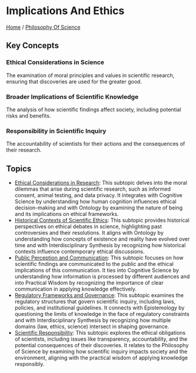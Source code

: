 # Implications And Ethics

[Home](../../../README.md) / [Philosophy Of Science](../../../philosophy_of_science/README.md)

## Key Concepts

### Ethical Considerations in Science

The examination of moral principles and values in scientific research, ensuring that discoveries are used for the greater good.

### Broader Implications of Scientific Knowledge

The analysis of how scientific findings affect society, including potential risks and benefits.

### Responsibility in Scientific Inquiry

The accountability of scientists for their actions and the consequences of their research.

## Topics

- [Ethical Considerations in Research](ethical_considerations_in_research/README.md): This subtopic delves into the moral dilemmas that arise during scientific research, such as informed consent, animal testing, and data privacy. It integrates with Cognitive Science by understanding how human cognition influences ethical decision-making and with Ontology by examining the nature of being and its implications on ethical frameworks.
- [Historical Contexts of Scientific Ethics](historical_contexts_of_scientific_ethics/README.md): This subtopic provides historical perspectives on ethical debates in science, highlighting past controversies and their resolutions. It aligns with Ontology by understanding how concepts of existence and reality have evolved over time and with Interdisciplinary Synthesis by recognizing how historical contexts influence contemporary ethical discussions.
- [Public Perception and Communication](public_perception_and_communication/README.md): This subtopic focuses on how scientific findings are communicated to the public and the ethical implications of this communication. It ties into Cognitive Science by understanding how information is processed by different audiences and into Practical Wisdom by recognizing the importance of clear communication in applying knowledge effectively.
- [Regulatory Frameworks and Governance](regulatory_frameworks_and_governance/README.md): This subtopic examines the regulatory structures that govern scientific inquiry, including laws, policies, and institutional guidelines. It connects with Epistemology by questioning the limits of knowledge in the face of regulatory constraints and with Interdisciplinary Synthesis by recognizing how multiple domains (law, ethics, science) intersect in shaping governance.
- [Scientific Responsibility](scientific_responsibility/README.md): This subtopic explores the ethical obligations of scientists, including issues like transparency, accountability, and the potential consequences of their discoveries. It relates to the Philosophy of Science by examining how scientific inquiry impacts society and the environment, aligning with the practical wisdom of applying knowledge responsibly.

